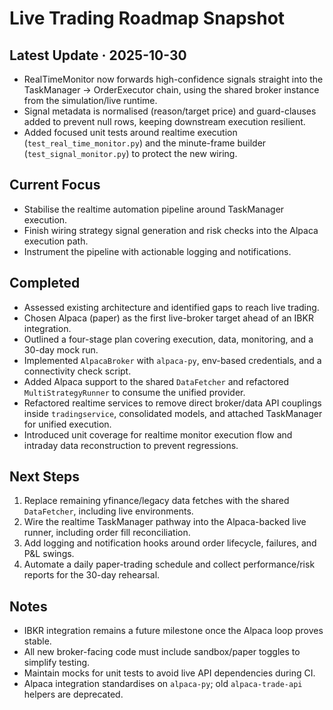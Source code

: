 ﻿# Live Trading Roadmap Snapshot

## Latest Update · 2025-10-30
- RealTimeMonitor now forwards high-confidence signals straight into the TaskManager → OrderExecutor chain, using the shared broker instance from the simulation/live runtime.
- Signal metadata is normalised (reason/target price) and guard-clauses added to prevent null rows, keeping downstream execution resilient.
- Added focused unit tests around realtime execution (`test_real_time_monitor.py`) and the minute-frame builder (`test_signal_monitor.py`) to protect the new wiring.

## Current Focus
- Stabilise the realtime automation pipeline around TaskManager execution.
- Finish wiring strategy signal generation and risk checks into the Alpaca execution path.
- Instrument the pipeline with actionable logging and notifications.

## Completed
- Assessed existing architecture and identified gaps to reach live trading.
- Chosen Alpaca (paper) as the first live-broker target ahead of an IBKR integration.
- Outlined a four-stage plan covering execution, data, monitoring, and a 30-day mock run.
- Implemented `AlpacaBroker` with `alpaca-py`, env-based credentials, and a connectivity check script.
- Added Alpaca support to the shared `DataFetcher` and refactored `MultiStrategyRunner` to consume the unified provider.
- Refactored realtime services to remove direct broker/data API couplings inside `tradingservice`, consolidated models, and attached TaskManager for unified execution.
- Introduced unit coverage for realtime monitor execution flow and intraday data reconstruction to prevent regressions.

## Next Steps
1. Replace remaining yfinance/legacy data fetches with the shared `DataFetcher`, including live environments.
2. Wire the realtime TaskManager pathway into the Alpaca-backed live runner, including order fill reconciliation.
3. Add logging and notification hooks around order lifecycle, failures, and P&L swings.
4. Automate a daily paper-trading schedule and collect performance/risk reports for the 30-day rehearsal.

## Notes
- IBKR integration remains a future milestone once the Alpaca loop proves stable.
- All new broker-facing code must include sandbox/paper toggles to simplify testing.
- Maintain mocks for unit tests to avoid live API dependencies during CI.
- Alpaca integration standardises on `alpaca-py`; old `alpaca-trade-api` helpers are deprecated.
